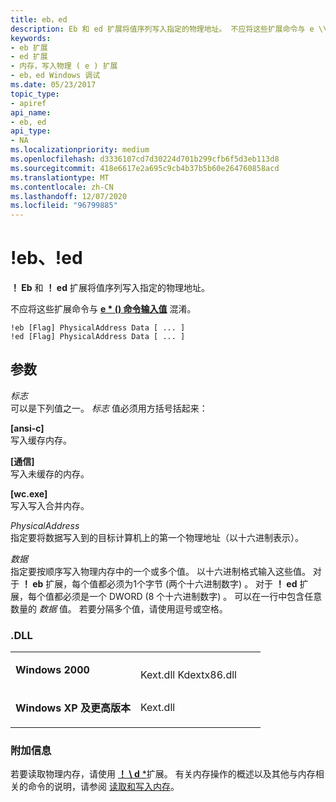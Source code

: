 ```yaml
---
title: eb，ed
description: Eb 和 ed 扩展将值序列写入指定的物理地址。 不应将这些扩展命令与 e \\ () 命令输入值混淆。
keywords:
- eb 扩展
- ed 扩展
- 内存，写入物理 ( e ) 扩展
- eb，ed Windows 调试
ms.date: 05/23/2017
topic_type:
- apiref
api_name:
- eb, ed
api_type:
- NA
ms.localizationpriority: medium
ms.openlocfilehash: d3336107cd7d30224d701b299cfb6f5d3eb113d8
ms.sourcegitcommit: 418e6617e2a695c9cb4b37b5b60e264760858acd
ms.translationtype: MT
ms.contentlocale: zh-CN
ms.lasthandoff: 12/07/2020
ms.locfileid: "96799885"
---
```

# <a name="eb-ed"></a>!eb、!ed


**！ Eb** 和 **！ ed** 扩展将值序列写入指定的物理地址。

不应将这些扩展命令与 [**e \* () 命令输入值**](e--ea--eb--ed--ed--ef--ep--eq--eu--ew--eza--ezu--enter-values-.md) 混淆。

```dbgcmd
!eb [Flag] PhysicalAddress Data [ ... ] 
!ed [Flag] PhysicalAddress Data [ ... ]
```

## <a name="span-idddk__e__dbgspanspan-idddk__e__dbgspanparameters"></a><span id="ddk__e__dbg"></span><span id="DDK__E__DBG"></span>参数


<span id="_______Flag______"></span><span id="_______flag______"></span><span id="_______FLAG______"></span>*标志*   
可以是下列值之一。 *标志* 值必须用方括号括起来：

<span id="_c_"></span><span id="_C_"></span>**\[ansi-c\]**  
写入缓存内存。

<span id="_uc_"></span><span id="_UC_"></span>**\[通信\]**  
写入未缓存的内存。

<span id="_wc_"></span><span id="_WC_"></span>**\[wc.exe\]**  
写入写入合并内存。

<span id="_______PhysicalAddress______"></span><span id="_______physicaladdress______"></span><span id="_______PHYSICALADDRESS______"></span>*PhysicalAddress*   
指定要将数据写入到的目标计算机上的第一个物理地址（以十六进制表示）。

<span id="_______Data______"></span><span id="_______data______"></span><span id="_______DATA______"></span>*数据*   
指定要按顺序写入物理内存中的一个或多个值。 以十六进制格式输入这些值。 对于 **！ eb** 扩展，每个值都必须为1个字节 (两个十六进制数字) 。 对于 **！ ed** 扩展，每个值都必须是一个 DWORD (8 个十六进制数字) 。 可以在一行中包含任意数量的 *数据* 值。 若要分隔多个值，请使用逗号或空格。

### <a name="span-iddllspanspan-iddllspandll"></a><span id="DLL"></span><span id="dll"></span>.DLL

<table>
<colgroup>
<col width="50%" />
<col width="50%" />
</colgroup>
<tbody>
<tr class="odd">
<td align="left"><p><strong>Windows 2000</strong></p></td>
<td align="left"><p></p>
Kext.dll Kdextx86.dll</td>
</tr>
<tr class="even">
<td align="left"><p><strong>Windows XP 及更高版本</strong></p></td>
<td align="left"><p>Kext.dll</p></td>
</tr>
</tbody>
</table>

 

### <a name="span-idadditional_informationspanspan-idadditional_informationspanspan-idadditional_informationspanadditional-information"></a><span id="Additional_Information"></span><span id="additional_information"></span><span id="ADDITIONAL_INFORMATION"></span>附加信息

若要读取物理内存，请使用 [ **！ \\ d** *](-db---dc---dd---dp---dq---du---dw.md)扩展。 有关内存操作的概述以及其他与内存相关的命令的说明，请参阅 [读取和写入内存](reading-and-writing-memory.md)。

 

 





